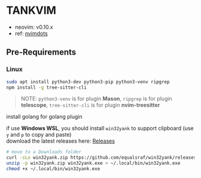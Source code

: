 # TANKVIM

- neovim: v0.10.x
- ref: [nvimdots](https://github.com/ayamir/nvimdots)

## Pre-Requirements

### Linux

```bash
sudo apt install python3-dev python3-pip python3-venv ripgrep
npm install -g tree-sitter-cli
```

> NOTE: `python3-venv` is for plugin **Mason**, `ripgrep` is for plugin **telescope**, `tree-sitter-cli` is for plugin **nvim-treesitter**

install golang for golang plugin

if use **Windows WSL**, you should install `win32yank` to support clipboard (use `y` and `p` to copy and paste)  
download the latest releases here: [Releases](https://github.com/equalsraf/win32yank/releases)

```bash
# move to a Downloads folder
curl -sLo win32yank.zip https://github.com/equalsraf/win32yank/releases/download/v0.1.1/win32yank-x64.zip
unzip -p win32yank.zip win32yank.exe > ~/.local/bin/win32yank.exe
chmod +x ~/.local/bin/win32yank.exe
```
